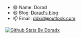 <!--
**Doradx/Doradx** is a ✨ _special_ ✨ repository because its `README.md` (this file) appears on your GitHub profile.

Here are some ideas to get you started:

- 🔭 I’m currently working on ...
- 🌱 I’m currently learning ...
- 👯 I’m looking to collaborate on ...
- 🤔 I’m looking for help with ...
- 💬 Ask me about ...
- 📫 How to reach me: ...
- 😄 Pronouns: ...
- ⚡ Fun fact: ...
-->

- 😄 Name: Dorad
- 😆 Blog: [Dorad's blog](https://blog.cuger.cn)
- 📫 Email: ddxid@outlook.com

[![Github Stats By Doradx](https://github-readme-stats.vercel.app/api?username=doradx&show_icons=true&title_color=0366d6&icon_color=ffc83d&text_color=24292e&bg_color=fff)](https://github.com/anuraghazra/github-readme-stats)
